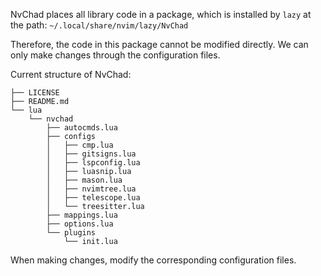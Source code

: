 NvChad places all library code in a package, which is installed by `lazy` at the path:
`~/.local/share/nvim/lazy/NvChad`

Therefore, the code in this package cannot be modified directly. We can only make changes through the configuration files.

Current structure of NvChad:
```
├── LICENSE
├── README.md
└── lua
    └── nvchad
        ├── autocmds.lua
        ├── configs
        │   ├── cmp.lua
        │   ├── gitsigns.lua
        │   ├── lspconfig.lua
        │   ├── luasnip.lua
        │   ├── mason.lua
        │   ├── nvimtree.lua
        │   ├── telescope.lua
        │   └── treesitter.lua
        ├── mappings.lua
        ├── options.lua
        └── plugins
            └── init.lua
```
When making changes, modify the corresponding configuration files.

